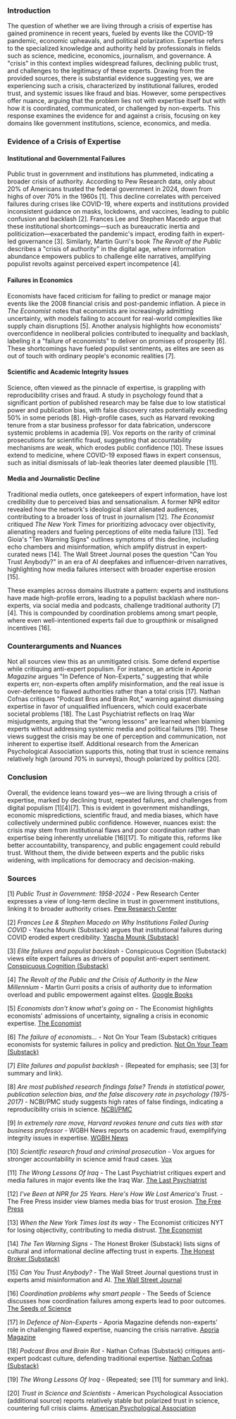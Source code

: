 ### Introduction

The question of whether we are living through a crisis of expertise has gained prominence in recent years, fueled by events like the COVID-19 pandemic, economic upheavals, and political polarization. Expertise refers to the specialized knowledge and authority held by professionals in fields such as science, medicine, economics, journalism, and governance. A "crisis" in this context implies widespread failures, declining public trust, and challenges to the legitimacy of these experts. Drawing from the provided sources, there is substantial evidence suggesting yes, we are experiencing such a crisis, characterized by institutional failures, eroded trust, and systemic issues like fraud and bias. However, some perspectives offer nuance, arguing that the problem lies not with expertise itself but with how it is coordinated, communicated, or challenged by non-experts. This response examines the evidence for and against a crisis, focusing on key domains like government institutions, science, economics, and media.

### Evidence of a Crisis of Expertise

#### Institutional and Governmental Failures
Public trust in government and institutions has plummeted, indicating a broader crisis of authority. According to Pew Research data, only about 20% of Americans trusted the federal government in 2024, down from highs of over 70% in the 1960s [1]. This decline correlates with perceived failures during crises like COVID-19, where experts and institutions provided inconsistent guidance on masks, lockdowns, and vaccines, leading to public confusion and backlash [2]. Frances Lee and Stephen Macedo argue that these institutional shortcomings—such as bureaucratic inertia and politicization—exacerbated the pandemic's impact, eroding faith in expert-led governance [3]. Similarly, Martin Gurri's book *The Revolt of the Public* describes a "crisis of authority" in the digital age, where information abundance empowers publics to challenge elite narratives, amplifying populist revolts against perceived expert incompetence [4].

#### Failures in Economics
Economists have faced criticism for failing to predict or manage major events like the 2008 financial crisis and post-pandemic inflation. A piece in *The Economist* notes that economists are increasingly admitting uncertainty, with models failing to account for real-world complexities like supply chain disruptions [5]. Another analysis highlights how economists' overconfidence in neoliberal policies contributed to inequality and backlash, labeling it a "failure of economists" to deliver on promises of prosperity [6]. These shortcomings have fueled populist sentiments, as elites are seen as out of touch with ordinary people's economic realities [7].

#### Scientific and Academic Integrity Issues
Science, often viewed as the pinnacle of expertise, is grappling with reproducibility crises and fraud. A study in psychology found that a significant portion of published research may be false due to low statistical power and publication bias, with false discovery rates potentially exceeding 50% in some periods [8]. High-profile cases, such as Harvard revoking tenure from a star business professor for data fabrication, underscore systemic problems in academia [9]. Vox reports on the rarity of criminal prosecutions for scientific fraud, suggesting that accountability mechanisms are weak, which erodes public confidence [10]. These issues extend to medicine, where COVID-19 exposed flaws in expert consensus, such as initial dismissals of lab-leak theories later deemed plausible [11].

#### Media and Journalistic Decline
Traditional media outlets, once gatekeepers of expert information, have lost credibility due to perceived bias and sensationalism. A former NPR editor revealed how the network's ideological slant alienated audiences, contributing to a broader loss of trust in journalism [12]. *The Economist* critiqued *The New York Times* for prioritizing advocacy over objectivity, alienating readers and fueling perceptions of elite media failure [13]. Ted Gioia's "Ten Warning Signs" outlines symptoms of this decline, including echo chambers and misinformation, which amplify distrust in expert-curated news [14]. The Wall Street Journal poses the question "Can You Trust Anybody?" in an era of AI deepfakes and influencer-driven narratives, highlighting how media failures intersect with broader expertise erosion [15].

These examples across domains illustrate a pattern: experts and institutions have made high-profile errors, leading to a populist backlash where non-experts, via social media and podcasts, challenge traditional authority [7][4]. This is compounded by coordination problems among smart people, where even well-intentioned experts fail due to groupthink or misaligned incentives [16].

### Counterarguments and Nuances
Not all sources view this as an unmitigated crisis. Some defend expertise while critiquing anti-expert populism. For instance, an article in *Aporia Magazine* argues "In Defence of Non-Experts," suggesting that while experts err, non-experts often amplify misinformation, and the real issue is over-deference to flawed authorities rather than a total crisis [17]. Nathan Cofnas critiques "Podcast Bros and Brain Rot," warning against dismissing expertise in favor of unqualified influencers, which could exacerbate societal problems [18]. The Last Psychiatrist reflects on Iraq War misjudgments, arguing that the "wrong lessons" are learned when blaming experts without addressing systemic media and political failures [19]. These views suggest the crisis may be one of perception and communication, not inherent to expertise itself. Additional research from the American Psychological Association supports this, noting that trust in science remains relatively high (around 70% in surveys), though polarized by politics [20].

### Conclusion
Overall, the evidence leans toward yes—we are living through a crisis of expertise, marked by declining trust, repeated failures, and challenges from digital populism [1][4][7]. This is evident in government mishandlings, economic mispredictions, scientific fraud, and media biases, which have collectively undermined public confidence. However, nuances exist: the crisis may stem from institutional flaws and poor coordination rather than expertise being inherently unreliable [16][17]. To mitigate this, reforms like better accountability, transparency, and public engagement could rebuild trust. Without them, the divide between experts and the public risks widening, with implications for democracy and decision-making.

### Sources
[1] *Public Trust in Government: 1958-2024* - Pew Research Center expresses a view of long-term decline in trust in government institutions, linking it to broader authority crises. [Pew Research Center](https://www.pewresearch.org/politics/2024/06/24/public-trust-in-government-1958-2024/)

[2] *Frances Lee & Stephen Macedo on Why Institutions Failed During COVID* - Yascha Mounk (Substack) argues that institutional failures during COVID eroded expert credibility. [Yascha Mounk (Substack)](https://yaschamounk.substack.com/p/frances-lee-and-stephen-macedo)

[3] *Elite failures and populist backlash* - Conspicuous Cognition (Substack) views elite expert failures as drivers of populist anti-expert sentiment. [Conspicuous Cognition (Substack)](https://www.conspicuouscognition.com/p/elite-failures-and-populist-backlash)

[4] *The Revolt of the Public and the Crisis of Authority in the New Millennium* - Martin Gurri posits a crisis of authority due to information overload and public empowerment against elites. [Google Books](https://www.google.com/books/edition/The_Revolt_of_the_Public_and_the_Crisis/qD-1vAEACAAJ)

[5] *Economists don't know what's going on* - The Economist highlights economists' admissions of uncertainty, signaling a crisis in economic expertise. [The Economist](https://www.economist.com/finance-and-economics/2025/04/24/economists-dont-know-whats-going-on)

[6] *The failure of economists...* - Not On Your Team (Substack) critiques economists for systemic failures in policy and prediction. [Not On Your Team (Substack)](https://www.notonyourteam.co.uk/p/the-failure-of-economists)

[7] *Elite failures and populist backlash* - (Repeated for emphasis; see [3] for summary and link).

[8] *Are most published research findings false? Trends in statistical power, publication selection bias, and the false discovery rate in psychology (1975-2017)* - NCBI/PMC study suggests high rates of false findings, indicating a reproducibility crisis in science. [NCBI/PMC](https://pmc.ncbi.nlm.nih.gov/articles/PMC10581498/)

[9] *In extremely rare move, Harvard revokes tenure and cuts ties with star business professor* - WGBH News reports on academic fraud, exemplifying integrity issues in expertise. [WGBH News](https://www.wgbh.org/news/education-news/2025-05-25/in-extremely-rare-move-harvard-revokes-tenure-and-cuts-ties-with-star-business-professor)

[10] *Scientific research fraud and criminal prosecution* - Vox argues for stronger accountability in science amid fraud cases. [Vox](https://www.vox.com/future-perfect/368350/scientific-research-fraud-crime-jail-time)

[11] *The Wrong Lessons Of Iraq* - The Last Psychiatrist critiques expert and media failures in major events like the Iraq War. [The Last Psychiatrist](https://thelastpsychiatrist.com/2007/05/the_wrong_lessons_of_iraq.html)

[12] *I've Been at NPR for 25 Years. Here's How We Lost America's Trust.* - The Free Press insider view blames media bias for trust erosion. [The Free Press](https://www.thefp.com/p/npr-editor-how-npr-lost-americas-trust)

[13] *When the New York Times lost its way* - The Economist criticizes NYT for losing objectivity, contributing to media distrust. [The Economist](https://www.economist.com/1843/2023/12/14/when-the-new-york-times-lost-its-way)

[14] *The Ten Warning Signs* - The Honest Broker (Substack) lists signs of cultural and informational decline affecting trust in experts. [The Honest Broker (Substack)](https://www.honest-broker.com/p/the-ten-warning-signs)

[15] *Can You Trust Anybody?* - The Wall Street Journal questions trust in experts amid misinformation and AI. [The Wall Street Journal](https://www.wsj.com/opinion/can-you-trust-anybody-president-media-influencer-ai-aa13b7ea)

[16] *Coordination problems why smart people* - The Seeds of Science discusses how coordination failures among experts lead to poor outcomes. [The Seeds of Science](https://www.theseedsofscience.pub/p/coordination-problems-why-smart-people)

[17] *In Defence of Non-Experts* - Aporia Magazine defends non-experts' role in challenging flawed expertise, nuancing the crisis narrative. [Aporia Magazine](https://www.aporiamagazine.com/p/in-defence-of-non-experts)

[18] *Podcast Bros and Brain Rot* - Nathan Cofnas (Substack) critiques anti-expert podcast culture, defending traditional expertise. [Nathan Cofnas (Substack)](https://ncofnas.com/p/podcast-bros-and-brain-rot)

[19] *The Wrong Lessons Of Iraq* - (Repeated; see [11] for summary and link).

[20] *Trust in Science and Scientists* - American Psychological Association (additional source) reports relatively stable but polarized trust in science, countering full crisis claims. [American Psychological Association](https://www.apa.org/monitor/2022/01/special-trust-science)